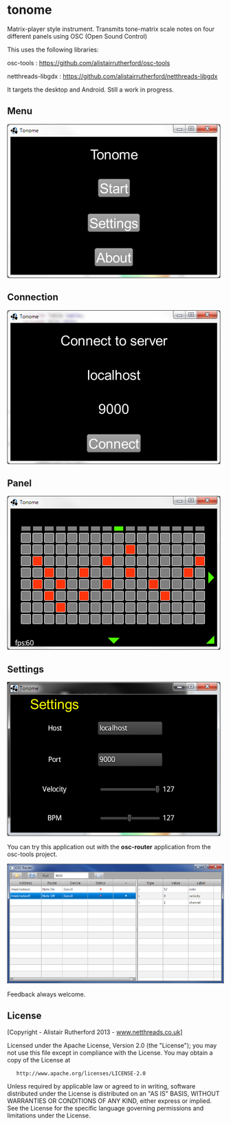 tonome
======

Matrix-player style instrument. Transmits tone-matrix scale notes on four different panels using OSC (Open Sound Control)

This uses the following libraries:

osc-tools : https://github.com/alistairrutherford/osc-tools

netthreads-libgdx : https://github.com/alistairrutherford/netthreads-libgdx

It targets the desktop and Android. Still a work in progress.


Menu
-----
![Menu](https://github.com/alistairrutherford/images/raw/master/tonome0.png)

Connection
-----------
![Menu](https://github.com/alistairrutherford/images/raw/master/tonome3.png)

Panel
-----
![Menu](https://github.com/alistairrutherford/images/raw/master/tonome1.png)

Settings  
--------
![Menu](https://github.com/alistairrutherford/images/raw/master/tonome2.png)


You can try this application out with the **osc-router** application from the osc-tools project.

![User interface](https://github.com/alistairrutherford/images/raw/master/oscrouterfx.png)

Feedback always welcome.

License
--------
[Copyright - Alistair Rutherford 2013 - www.netthreads.co.uk]

Licensed under the Apache License, Version 2.0 (the "License");
   you may not use this file except in compliance with the License.
   You may obtain a copy of the License at

       http://www.apache.org/licenses/LICENSE-2.0

   Unless required by applicable law or agreed to in writing, software
   distributed under the License is distributed on an "AS IS" BASIS,
   WITHOUT WARRANTIES OR CONDITIONS OF ANY KIND, either express or implied.
   See the License for the specific language governing permissions and
   limitations under the License.
